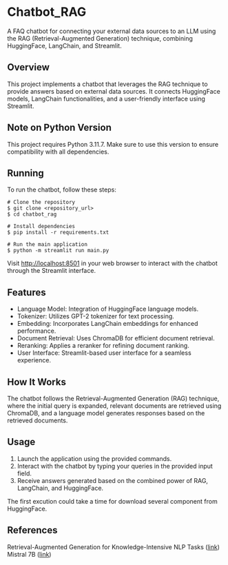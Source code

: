 # Chatbot_RAG

A FAQ chatbot for connecting your external data sources to an LLM using the RAG (Retrieval-Augmented Generation) technique, combining HuggingFace, LangChain, and Streamlit.

## Overview

This project implements a chatbot that leverages the RAG technique to provide answers based on external data sources. It connects HuggingFace models, LangChain functionalities, and a user-friendly interface using Streamlit.

## Note on Python Version
This project requires Python 3.11.7. Make sure to use this version to ensure compatibility with all dependencies.

## Running

To run the chatbot, follow these steps:

```shell
# Clone the repository
$ git clone <repository_url>
$ cd chatbot_rag

# Install dependencies
$ pip install -r requirements.txt

# Run the main application
$ python -m streamlit run main.py
```
Visit [http://localhost:8501](http://localhost:8501) in your web browser to interact with the chatbot through the Streamlit interface.

## Features
* Language Model: Integration of HuggingFace language models.
* Tokenizer: Utilizes GPT-2 tokenizer for text processing.
* Embedding: Incorporates LangChain embeddings for enhanced performance.
* Document Retrieval: Uses ChromaDB for efficient document retrieval.
* Reranking: Applies a reranker for refining document ranking.
* User Interface: Streamlit-based user interface for a seamless experience.

## How It Works
The chatbot follows the Retrieval-Augmented Generation (RAG) technique, where the initial query is expanded, relevant documents are retrieved using ChromaDB, and a language model generates responses based on the retrieved documents.

## Usage
1. Launch the application using the provided commands.
2. Interact with the chatbot by typing your queries in the provided input field.
3. Receive answers generated based on the combined power of RAG, LangChain, and HuggingFace.

The first excution could take a time for download several component from HuggingFace.

## References
Retrieval-Augmented Generation for Knowledge-Intensive NLP Tasks ([link](https://arxiv.org/abs/2005.11401))
Mistral 7B ([link](https://arxiv.org/abs/2310.06825))